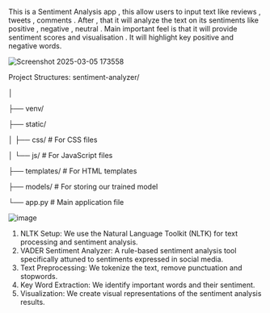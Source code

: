 This is a Sentiment Analysis app , this allow users to input text like reviews , tweets , comments . After , that it will analyze the text on its sentiments like positive , negative , neutral . 
Main important feel is that it will provide sentiment scores and visualisation . It will highlight key positive and negative words.

![Screenshot 2025-03-05 173558](https://github.com/user-attachments/assets/ca9965d4-0310-4c4e-bd81-f36ff620a479)


Project Structures:
sentiment-analyzer/

│

├── venv/

├── static/

│   ├── css/         # For CSS files

│   └── js/          # For JavaScript files

├── templates/       # For HTML templates

├── models/          # For storing our trained model

└── app.py           # Main application file

![image](https://github.com/user-attachments/assets/adab4541-d98b-48ef-8b04-32582bbaa51d)

1. NLTK Setup: We use the Natural Language Toolkit (NLTK) for text processing and sentiment analysis.
2. VADER Sentiment Analyzer: A rule-based sentiment analysis tool specifically attuned to sentiments expressed in social media.
3. Text Preprocessing: We tokenize the text, remove punctuation and stopwords.
4. Key Word Extraction: We identify important words and their sentiment.
5. Visualization: We create visual representations of the sentiment analysis results.
